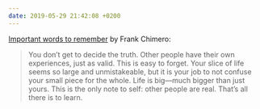 ```yaml
---
date: 2019-05-29 21:42:08 +0200
---
```


[Important words to remember](https://frankchimero.com/blog/2014/the-only-note-to-self/) by Frank Chimero:
> You don’t get to decide the truth. Other people have their own experiences, just as valid. This is easy to forget. Your slice of life seems so large and unmistakeable, but it is your job to not confuse your small piece for the whole. Life is big—much bigger than just yours. This is the only note to self: other people are real. That’s all there is to learn.
